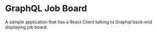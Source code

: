 # GraphQL Job Board

A sample application that has a React Client talking to Graphql back-end displaying job board.
